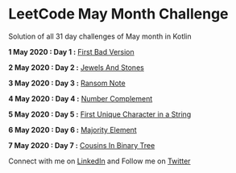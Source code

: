 # LeetCode May Month Challenge
Solution of  all  31 day challenges of May month in Kotlin

**1 May 2020 : Day 1 :** [First Bad Version](/src/week1/FirstBadVersion.kt)

**2 May 2020 : Day 2 :** [Jewels And Stones](/src/week1/JewelsAndStones.kt)

**3 May 2020 : Day 3 :** [Ransom Note](/src/week1/RansomNote.kt)

**4 May 2020 : Day 4 :** [Number Complement](/src/week1/NumberComplement.kt)

**5 May 2020 : Day 5 :** [First Unique Character in a String](/src/week1/FirstUniqueCharacterInString.kt)

**6 May 2020 : Day 6 :** [Majority Element](/src/week1/MajorityElement.kt)

**7 May 2020 : Day 7 :** [Cousins In Binary Tree](/src/week1/CousinsInBinaryTree.kt)





Connect with me on [LinkedIn](https://www.linkedin.com/in/manishandroidexpert/) and Follow me on [Twitter](https://twitter.com/manishandroid)

